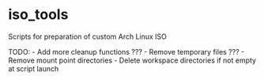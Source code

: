 iso_tools
=========

Scripts for preparation of custom Arch Linux ISO

TODO:
    - Add more cleanup functions ???
        - Remove temporary files ???
        - Remove mount point directories
        - Delete workspace directories if not empty at script launch

